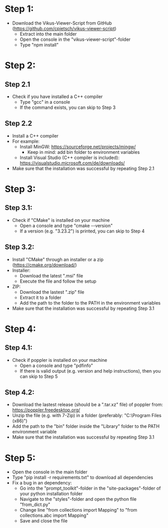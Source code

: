 # Step 1:

- Download the Vikus-Viewer-Script from GitHub (https://github.com/cpietsch/vikus-viewer-script)
  - Extract into the main folder
  - Open the console in the "vikus-viewer-script"-folder
  - Type "npm install"

# Step 2:

## Step 2.1

- Check if you have installed a C++ compiler
  - Type "gcc" in a console
  - If the command exists, you can skip to Step 3

## Step 2.2

- Install a C++ compiler
- For example:
  - Install MinGW: https://sourceforge.net/projects/mingw/
    - Keep in mind: add bin folder to environment variables
  - Install Visual Studio (C++ compiler is included): https://visualstudio.microsoft.com/de/downloads/
- Make sure that the installation was successful by repeating Step 2.1

# Step 3:

## Step 3.1:

- Check if "CMake" is installed on your machine
  - Open a console and type "cmake --version"
  - If a version (e.g. "3.23.2") is printed, you can skip to Step 4

## Step 3.2:

- Install "CMake" through an installer or a zip (https://cmake.org/download/)
- Installer:
  - Download the latest ".msi" file
  - Execute the file and follow the setup
- ZIP:
  - Download the lastest ".zip" file
  - Extract it to a folder
  - Add the path to the folder to the PATH in the environment variables
- Make sure that the installation was successful by repeating Step 3.1

# Step 4:

## Step 4.1:

- Check if poppler is installed on your machine
  - Open a console and type "pdfinfo"
  - If there is valid output (e.g. version and help instructions), then you can skip to Step 5

## Step 4.2:

- Download the lastest release (should be a ".tar.xz" file) of poppler from: https://poppler.freedesktop.org/
- Unzip the file (e.g. with 7-Zip) in a folder (preferably: "C:\Program Files (x86)")
- Add the path to the "bin" folder inside the "Library" folder to the PATH environment variable
- Make sure that the installation was successful by repeating Step 3.1

# Step 5:

- Open the console in the main folder
- Type "pip install -r requirements.txt" to download all dependencies
- Fix a bug in an dependency:
  - Go into the "prompt_toolkit"-folder in the "site-packages"-folder of your python installation folder
  - Navigate to the "styles"-folder and open the python file "from_dict.py"
  - Change line "from collections import Mapping" to "from collections.abc import Mapping"
  - Save and close the file
